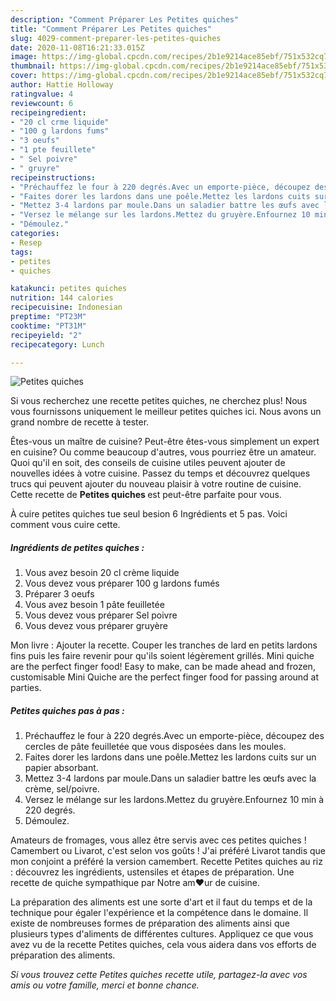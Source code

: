 ```yaml
---
description: "Comment Préparer Les Petites quiches"
title: "Comment Préparer Les Petites quiches"
slug: 4029-comment-preparer-les-petites-quiches
date: 2020-11-08T16:21:33.015Z
image: https://img-global.cpcdn.com/recipes/2b1e9214ace85ebf/751x532cq70/petites-quiches-photo-principale-de-la-recette.jpg
thumbnail: https://img-global.cpcdn.com/recipes/2b1e9214ace85ebf/751x532cq70/petites-quiches-photo-principale-de-la-recette.jpg
cover: https://img-global.cpcdn.com/recipes/2b1e9214ace85ebf/751x532cq70/petites-quiches-photo-principale-de-la-recette.jpg
author: Hattie Holloway
ratingvalue: 4
reviewcount: 6
recipeingredient:
- "20 cl crme liquide"
- "100 g lardons fums"
- "3 oeufs"
- "1 pte feuillete"
- " Sel poivre"
- " gruyre"
recipeinstructions:
- "Préchauffez le four à 220 degrés.Avec un emporte-pièce, découpez des cercles de pâte feuilletée que vous disposées dans les moules."
- "Faites dorer les lardons dans une poêle.Mettez les lardons cuits sur un papier absorbant."
- "Mettez 3-4 lardons par moule.Dans un saladier battre les œufs avec la crème, sel/poivre."
- "Versez le mélange sur les lardons.Mettez du gruyère.Enfournez 10 min à 220 degrés."
- "Démoulez."
categories:
- Resep
tags:
- petites
- quiches

katakunci: petites quiches 
nutrition: 144 calories
recipecuisine: Indonesian
preptime: "PT23M"
cooktime: "PT31M"
recipeyield: "2"
recipecategory: Lunch

---
```



![Petites quiches](https://img-global.cpcdn.com/recipes/2b1e9214ace85ebf/751x532cq70/petites-quiches-photo-principale-de-la-recette.jpg)

Si vous recherchez une recette petites quiches, ne cherchez plus! Nous vous fournissons uniquement le meilleur petites quiches ici. Nous avons un grand nombre de recette à tester.

Êtes-vous un maître de cuisine? Peut-être êtes-vous simplement un expert en cuisine? Ou comme beaucoup d'autres, vous pourriez être un amateur. Quoi qu'il en soit, des conseils de cuisine utiles peuvent ajouter de nouvelles idées à votre cuisine. Passez du temps et découvrez quelques trucs qui peuvent ajouter du nouveau plaisir à votre routine de cuisine. Cette recette de <strong> Petites quiches </strong> est peut-être parfaite pour vous.

<!--inarticleads1-->

À cuire petites quiches tue seul besion 6 Ingrédients et 5 pas. Voici comment vous cuire cette.

##### Ingrédients de petites quiches :

1. Vous avez besoin 20 cl crème liquide
1. Vous devez vous préparer 100 g lardons fumés
1. Préparer 3 oeufs
1. Vous avez besoin 1 pâte feuilletée
1. Vous devez vous préparer  Sel poivre
1. Vous devez vous préparer  gruyère


Mon livre : Ajouter la recette. Couper les tranches de lard en petits lardons fins puis les faire revenir pour qu&#39;ils soient légèrement grillés. Mini quiche are the perfect finger food! Easy to make, can be made ahead and frozen, customisable Mini Quiche are the perfect finger food for passing around at parties. 

<!--inarticleads2-->

##### Petites quiches pas à pas :

1. Préchauffez le four à 220 degrés.Avec un emporte-pièce, découpez des cercles de pâte feuilletée que vous disposées dans les moules.
1. Faites dorer les lardons dans une poêle.Mettez les lardons cuits sur un papier absorbant.
1. Mettez 3-4 lardons par moule.Dans un saladier battre les œufs avec la crème, sel/poivre.
1. Versez le mélange sur les lardons.Mettez du gruyère.Enfournez 10 min à 220 degrés.
1. Démoulez.


Amateurs de fromages, vous allez être servis avec ces petites quiches ! Camembert ou Livarot, c&#39;est selon vos goûts ! J&#39;ai préféré Livarot tandis que mon conjoint a préféré la version camembert. Recette Petites quiches au riz : découvrez les ingrédients, ustensiles et étapes de préparation. Une recette de quiche sympathique par Notre am❤ur de cuisine. 

<!--inarticleads1-->

<p>
La préparation des aliments est une sorte d'art et il faut du temps et de la technique pour égaler l'expérience et la compétence dans le domaine. Il existe de nombreuses formes de préparation des aliments ainsi que plusieurs types d'aliments de différentes cultures. Appliquez ce que vous avez vu de la recette Petites quiches, cela vous aidera dans vos efforts de préparation des aliments.
</p>

<p>
<i>Si vous trouvez cette Petites quiches recette utile, partagez-la avec vos amis ou votre famille, merci et bonne chance.</i>
</p>
